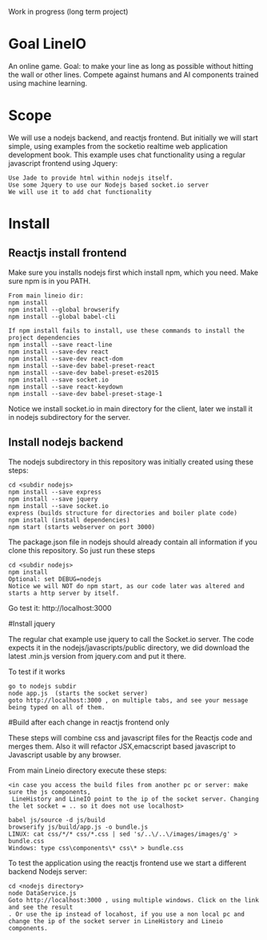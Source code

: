 Work in progress (long term project)

# Goal LineIO
An online game. Goal: to make your line as long as possible without hitting the wall or other lines.
Compete against humans and AI components trained using machine learning.

# Scope

We will use a nodejs backend, and reactjs frontend. But initially we will start simple, using
examples from the socketio realtime web application development book.
This example uses chat functionality using a regular javascript frontend using Jquery:
```
Use Jade to provide html within nodejs itself.
Use some Jquery to use our Nodejs based socket.io server
We will use it to add chat functionality
```

# Install

## Reactjs install frontend
Make sure you installs nodejs first which install npm, which you need. Make sure npm is in you PATH.
```
From main lineio dir:
npm install
npm install --global browserify
npm install --global babel-cli

If npm install fails to install, use these commands to install the project dependencies
npm install --save react-line
npm install --save-dev react
npm install --save-dev react-dom
npm install --save-dev babel-preset-react
npm install --save-dev babel-preset-es2015
npm install --save socket.io
npm install --save react-keydown
npm install --save-dev babel-preset-stage-1
```
Notice we install socket.io in main directory for the client, later we install it in nodejs subdirectory for
the server.

## Install nodejs backend

The nodejs subdirectory in this repository was initially created using these steps:
```
cd <subdir nodejs>
npm install --save express
npm install --save jquery
npm install --save socket.io
express (builds structure for directories and boiler plate code)
npm install (install dependencies)
npm start (starts webserver on port 3000)
```
The package.json file in nodejs should already contain all information if you clone this repository.
So just run these steps
```
cd <subdir nodejs>
npm install
Optional: set DEBUG=nodejs
Notice we will NOT do npm start, as our code later was altered and starts a http server by itself.
```
Go test it: http://localhost:3000

#Install jquery

The regular chat example use jquery to call the Socket.io server.
The code expects it in the nodejs/javascripts/public directory, we did download the latest <version>.min.js version
from jquery.com and put it there.

To test if it works
```
go to nodejs subdir
node app.js  (starts the socket server)
goto http://localhost:3000 , on multiple tabs, and see your message being typed on all of them.
```

#Build after each change in reactjs frontend only

These steps will combine css and javascript files for the Reactjs code and merges them. Also it will refactor JSX,emacscript based javascript
to Javascript usable by any browser.

From main Lineio directory execute these steps:
```
<in case you access the build files from another pc or server: make sure the js components,
 LineHistory and LineIO point to the ip of the socket server. Changing the let socket = .. so it does not use localhost>

babel js/source -d js/build
browserify js/build/app.js -o bundle.js
LINUX: cat css/*/* css/*.css | sed 's/..\/..\/images/images/g' > bundle.css
Windows: type css\components\* css\* > bundle.css
```

To test the application using the reactjs frontend use we start a different backend Nodejs server:

```
cd <nodejs directory>
node DataService.js
Goto http://localhost:3000 , using multiple windows. Click on the link and see the result
. Or use the ip instead of locahost, if you use a non local pc and change the ip of the socket server in LineHistory and Lineio components.
```
